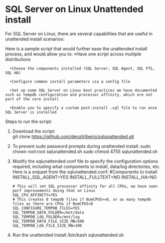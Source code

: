 # SQL Server on Linux Unattended install

For SQL Server on Linux, there are several capabilities that are useful in unattended install scenarios:

 


Here is a sample script that would further ease the unattended install process, and would allow you to:
      •Have one script across multiple distributions
      
      •Choose the components installed (SQL Server, SQL Agent, SQL FTS, SQL HA)
      
      •Configure common install parameters via a config file
      
      •Set up some SQL Server on Linux best practices we have documented such as tempdb configuration and processor affinity, which are not part of the core install
      
      •Enable you to specify a custom post-install .sql file to run once SQL Server is installed
      

Steps to run the script:

1.	Download the script:   
      git clone https://github.com/denzilribeiro/sqlunattended.git
      
2.	To prevent sudo password prompts during unattended install:
        sudo chown root:root sqlunattended.sh
        sudo chmod 4755 sqlunattended.sh
3.	Modify the sqlunattended.conf file to specify the configuration options required, including what components to install, data/log directories, etc. Here is a snippet from the sqlunattended.conf:
        #Components to install
        INSTALL_SQL_AGENT=YES
        INSTALL_FULLTEXT=NO
        INSTALL_HA=NO

        # This will set SQL processor affinity for all CPUs, we have seen perf improvements doing that on Linux
        SQL_CPU_AFFINITY=YES
        # This creates 8 tempdb files if NumCPUS>=8, or as many tempdb files as there are CPUs if NumCPUS<8
        SQL_CONFIGURE_TEMPDB_FILES=YES
        SQL_TEMPDB_DATA_FOLDER=/mnt/data
        SQL_TEMPDB_LOG_FOLDER=/mnt/log
        SQL_TEMPDB_DATA_FILE_SIZE_MB=500
        SQL_TEMPDB_LOG_FILE_SIZE_MB=100

4.	Run the unattended install
        /bin/bash sqlunattended.sh
